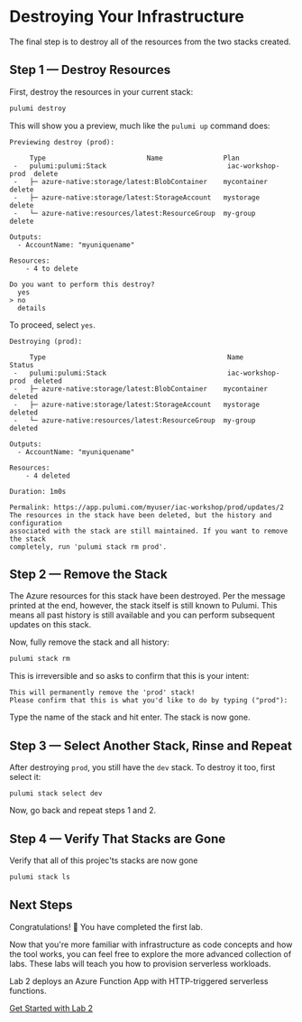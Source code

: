 # Destroying Your Infrastructure

The final step is to destroy all of the resources from the two stacks created.

## Step 1 &mdash;  Destroy Resources

First, destroy the resources in your current stack:

```bash
pulumi destroy
```

This will show you a preview, much like the `pulumi up` command does:

```
Previewing destroy (prod):

     Type                         Name               Plan
 -   pulumi:pulumi:Stack                              iac-workshop-prod  delete     
 -   ├─ azure-native:storage/latest:BlobContainer    mycontainer        delete     
 -   ├─ azure-native:storage/latest:StorageAccount   mystorage          delete     
 -   └─ azure-native:resources/latest:ResourceGroup  my-group           delete

Outputs:
  - AccountName: "myuniquename"

Resources:
    - 4 to delete

Do you want to perform this destroy?
  yes
> no
  details
```

To proceed, select `yes`.

```
Destroying (prod):

     Type                                             Name               Status
 -   pulumi:pulumi:Stack                              iac-workshop-prod  deleted
 -   ├─ azure-native:storage/latest:BlobContainer    mycontainer        deleted     
 -   ├─ azure-native:storage/latest:StorageAccount   mystorage          deleted     
 -   └─ azure-native:resources/latest:ResourceGroup  my-group           deleted

Outputs:
  - AccountName: "myuniquename"

Resources:
    - 4 deleted

Duration: 1m0s

Permalink: https://app.pulumi.com/myuser/iac-workshop/prod/updates/2
The resources in the stack have been deleted, but the history and configuration
associated with the stack are still maintained. If you want to remove the stack
completely, run 'pulumi stack rm prod'.
```

## Step 2 &mdash;  Remove the Stack

The Azure resources for this stack have been destroyed. Per the message printed at the end, however, the stack itself is still known to Pulumi. This means all past history is still available and you can perform subsequent updates on this stack.

Now, fully remove the stack and all history:

```bash
pulumi stack rm
```

This is irreversible and so asks to confirm that this is your intent:

```
This will permanently remove the 'prod' stack!
Please confirm that this is what you'd like to do by typing ("prod"):
```

Type the name of the stack and hit enter. The stack is now gone.

## Step 3 &mdash;  Select Another Stack, Rinse and Repeat

After destroying `prod`, you still have the `dev` stack. To destroy it too, first select it:

```
pulumi stack select dev
```

Now, go back and repeat steps 1 and 2.

## Step 4 &mdash;  Verify That Stacks are Gone

Verify that all of this projec'ts stacks are now gone

```bash
pulumi stack ls
```

## Next Steps

Congratulations! :tada: You have completed the first lab.

Now that you're more familiar with infrastructure as code concepts and how the tool works, you can feel free to explore the more advanced collection of labs. These labs will teach you how to provision serverless workloads.

Lab 2 deploys an Azure Function App with HTTP-triggered serverless functions.

[Get Started with Lab 2](../02-serverless/README.md)
